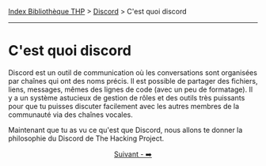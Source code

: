 [Index Bibliothèque THP](https://github.com/TheHackingProject/bibliotheque-THP/wiki) > [Discord](https://github.com/TheHackingProject/bibliotheque-THP/wiki/tuto_discord) > C'est quoi discord

___

# C'est quoi discord

Discord est un outil de communication où les conversations sont organisées par chaînes qui ont des noms précis. Il est possible de partager des fichiers, liens, messages, mêmes des lignes de code (avec un peu de formatage).
Il y a un système astucieux de gestion de rôles et des outils très puissants pour que tu puisses discuter facilement avec les autres membres de la communauté via des chaînes vocales.

Maintenant que tu as vu ce qu'est que Discord, nous allons te donner la philosophie du Discord de The Hacking Project.


<div align="center">

[Suivant - ➡️](https://github.com/TheHackingProject/bibliotheque-THP/wiki/philosophie_de_discord_a_thp)

</div>
